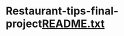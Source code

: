 # Restaurant-tips-final-project[README.txt](https://github.com/Nthaxton9/Restaurant-tips-final-project/files/6972191/README.txt)
